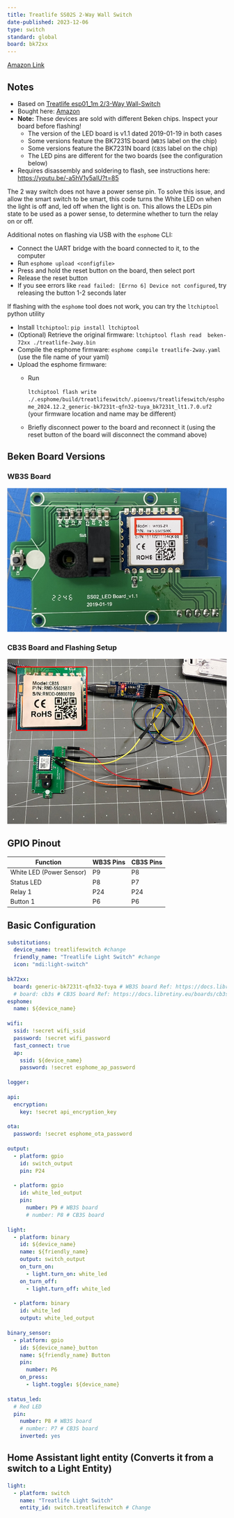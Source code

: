 ```yaml
---
title: Treatlife SS02S 2-Way Wall Switch
date-published: 2023-12-06
type: switch
standard: global
board: bk72xx
---
```

[Amazon Link](https://amzn.to/3NhW7EX)

## Notes

* Based on [Treatlife esp01_1m 2/3-Way Wall-Switch](/devices/Treatlife-Wall-Switch)
* Bought here: [Amazon](https://amzn.to/42jq8fY)
* **Note:** These devices are sold with different Beken chips. Inspect your board before flashing!
  * The version of the LED board is v1.1 dated 2019-01-19 in both cases
  * Some versions feature the BK7231S board (`WB3S` label on the chip)
  * Some versions feature the BK7231N board (`CB3S` label on the chip)
  * The LED pins are different for the two boards (see the configuration below)
* Requires disassembly and soldering to flash, see instructions here: <https://youtu.be/-a5hV1y5aIU?t=85>

The 2 way switch does not have a power sense pin. To solve this issue, and allow the smart switch to be smart, this code
turns the White LED on when the light is off and, led off when the light is on. This allows the LEDs pin state to be
used as a power sense, to determine whether to turn the relay on or off.

Additional notes on flashing via USB with the `esphome` CLI:

* Connect the UART bridge with the board connected to it, to the computer
* Run `esphome upload <configfile>`
* Press and hold the reset button on the board, then select port
* Release the reset button
* If you see errors like `read failed: [Errno 6] Device not configured`, try releasing the button 1-2 seconds later

If flashing with the `esphome` tool does not work, you can try the `ltchiptool` python utility

* Install `ltchiptool`: `pip install ltchiptool`
* (Optional) Retrieve the original firmware: `ltchiptool flash read  beken-72xx ./treatlife-2way.bin`
* Compile the esphome firmware: `esphome compile treatlife-2way.yaml` (use the file name of your yaml)
* Upload the esphome firmware:
  * Run

    `ltchiptool flash write ./.esphome/build/treatlifeswitch/.pioenvs/treatlifeswitch/esphome_2024.12.2_generic-bk7231t-qfn32-tuya_bk7231t_lt1.7.0.uf2` (your firmware location and name may be different)
  * Briefly disconnect power to the board and reconnect it (using the reset button of the board will disconnect the
    command above)

## Beken Board Versions

### WB3S Board

![BK7231S](BK7231S.jpg "BK7231S, aka WB3S board")

### CB3S Board and Flashing Setup

![BK7231N Flashing](BK7231N-flashing.jpg "BK7231N, aka CB3s board and flashing setup")

## GPIO Pinout

| Function                              | WB3S Pins | CB3S Pins |
|---------------------------------------|-----------|-----------|
| White LED (Power Sensor)              | P9        | P8        |
| Status LED                            | P8        | P7        |
| Relay 1                               | P24       | P24       |
| Button 1                              | P6        | P6        |

## Basic Configuration

```yaml
substitutions:
  device_name: treatlifeswitch #change
  friendly_name: "Treatlife Light Switch" #change
  icon: "mdi:light-switch"

bk72xx:
  board: generic-bk7231t-qfn32-tuya # WB3S board Ref: https://docs.libretiny.eu/boards/generic-bk7231t-qfn32-tuya/
  # board: cb3s # CB3S board Ref: https://docs.libretiny.eu/boards/cb3s/
esphome:
  name: ${device_name}

wifi:
  ssid: !secret wifi_ssid
  password: !secret wifi_password
  fast_connect: true
  ap:
    ssid: ${device_name}
    password: !secret esphome_ap_password

logger:

api:
  encryption:
    key: !secret api_encryption_key

ota:
  password: !secret esphome_ota_password

output:
  - platform: gpio
    id: switch_output
    pin: P24

  - platform: gpio
    id: white_led_output
    pin:
      number: P9 # WB3S board
      # number: P8 # CB3S board

light:
  - platform: binary
    id: ${device_name}
    name: ${friendly_name}
    output: switch_output
    on_turn_on:
      - light.turn_on: white_led
    on_turn_off:
      - light.turn_off: white_led

  - platform: binary
    id: white_led
    output: white_led_output

binary_sensor:
  - platform: gpio
    id: ${device_name}_button
    name: ${friendly_name} Button
    pin:
      number: P6
    on_press:
      - light.toggle: ${device_name}

status_led:
  # Red LED
  pin:
    number: P8 # WB3S board
    # number: P7 # CB3S board
    inverted: yes
```

## Home Assistant light entity (Converts it from a switch to a Light Entity)

```yaml
light:
  - platform: switch
    name: "Treatlife Light Switch"
    entity_id: switch.treatlifeswitch # Change
```
